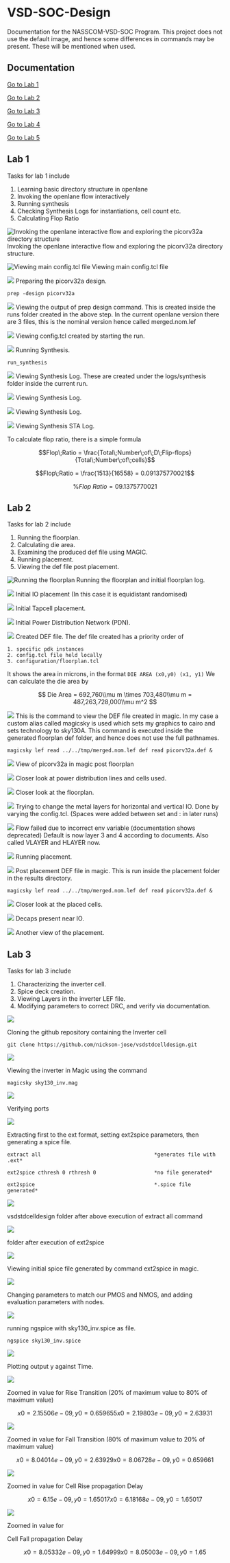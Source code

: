 


# VSD-SOC-Design
Documentation for the NASSCOM-VSD-SOC Program. This project does not use the default image, and hence some differences in commands may be present. These will be mentioned when used.

## Documentation
[Go to Lab 1](#lab-1)

[Go to Lab 2](#lab-2)

[Go to Lab 3](#lab-3)

[Go to Lab 4](#lab-4)

[Go to Lab 5](#lab-5)

## Lab 1 
Tasks for lab 1 include
1. Learning basic directory structure in openlane
2. Invoking the openlane flow interactively
3. Running synthesis
4. Checking Synthesis Logs for instantiations, cell count etc. 
5. Calculating Flop Ratio

![Invoking the openlane interactive flow and exploring the picorv32a directory structure](Screenshots/Lab1/Screenshot_20240712_184442.png)Invoking the openlane interactive flow and exploring the picorv32a directory structure.


![Viewing main config.tcl file](Screenshots/Lab1/Screenshot_20240712_194126.png)
Viewing main config.tcl file


![](Screenshots/Lab1/Screenshot_20240712_194915.png)
Preparing the picorv32a design.
```
prep -design picorv32a
```


![](Screenshots/Lab1/Screenshot_20240712_194900.png)
Viewing the output of prep design command. This is created inside the runs folder created in the above step. In the current openlane version there are 3 files, this is the nominal version hence called merged.nom.lef


![](Screenshots/Lab1/Screenshot_20240712_195059.png)
Viewing config.tcl created by starting the run.


![](Screenshots/Lab1/Screenshot_20240712_195459.png)
Running Synthesis.
```
run_synthesis
```


![](Screenshots/Lab1/Screenshot_20240712_200057.png)
Viewing Synthesis Log. These are created under the logs/synthesis folder inside the current run.


![](Screenshots/Lab1/Screenshot_20240712_200114.png)
Viewing Synthesis Log.


![](Screenshots/Lab1/Screenshot_20240713_153818.png)
Viewing Synthesis Log.


![](Screenshots/Lab1/Screenshot_20240712_200231.png)
Viewing Synthesis STA Log.

To calculate flop ratio, there is a simple formula
```math
Flop\;Ratio = \frac{Total\;Number\;of\;D\;Flip-flops}{Total\;Number\;of\;cells}
```
```math
Flop\;Ratio = \frac{1513}{16558} = 0.091375770021
```
```math
\%Flop\;Ratio = 09.1375770021
```

## Lab 2
Tasks for lab 2 include
1.  Running the floorplan.
2.  Calculating die area.
3.  Examining the produced def file using MAGIC.
4. Running placement.
5. Viewing the def file post placement.


![Running the floorplan](Screenshots/Lab2/Screenshot_20240713_162958.png)
Running the floorplan and initial floorplan log.


![](Screenshots/Lab2/Screenshot_20240713_163025.png)
Initial IO placement (In this case it is equidistant randomised)


![](Screenshots/Lab2/Screenshot_20240713_163050.png)
Initial Tapcell placement.


![](Screenshots/Lab2/Screenshot_20240713_163118.png)
Initial Power Distribution Network (PDN).


![](Screenshots/Lab2/Screenshot_20240713_163241.png)
Created DEF file. The def file created has a priority order of 
```
1. specific pdk instances
2. config.tcl file held locally
3. configuration/floorplan.tcl
```
It shows the area in microns, in the format ```DIE AREA (x0,y0) (x1, y1)``` We can calculate the die area by

$$
Die Area = 692,760\\mu m \times 703,480\\mu m = 487,263,728,000\\mu m^2
$$


![](Screenshots/Lab2/Screenshot_20240713_163546.png)
This is the command to view the DEF file created in magic. In my case a custom alias called magicsky is used which sets my graphics to cairo and sets technology to sky130A. This command is executed inside the generated floorplan def folder, and hence does not use the full pathnames.
```
magicsky lef read ../../tmp/merged.nom.lef def read picorv32a.def &
```

![](Screenshots/Lab2/Screenshot_20240713_163656.png)
View of picorv32a in magic post floorplan


![](Screenshots/Lab2/Screenshot_20240713_163800.png)
Closer look at power distribution lines and cells used.


![](Screenshots/Lab2/Screenshot_20240713_163858.png)
Closer look at the floorplan.       

![](Screenshots/Lab2/Screenshot_20240713_164038.png)
Trying to change the metal layers for horizontal and vertical IO. Done by varying the config.tcl. (Spaces were added between set and : in later runs)

![](Screenshots/Lab2/Screenshot_20240713_164353.png)
Flow failed due to incorrect env variable (documentation shows deprecated)
Default is now layer 3 and 4 according to documents. Also called VLAYER and HLAYER now.

![](Screenshots/Lab2/Screenshot_20240713_170544.png)
Running placement.


![](Screenshots/Lab2/Screenshot_20240713_170628.png)
Post placement DEF file in magic. This is run inside the placement folder in the results directory.
```
magicsky lef read ../../tmp/merged.nom.lef def read picorv32a.def &
```


![](Screenshots/Lab2/Screenshot_20240713_170642.png)
Closer look at the placed cells.


![](Screenshots/Lab2/Screenshot_20240713_170838.png)
Decaps present near IO.


![](Screenshots/Lab2/Screenshot_20240713_170921.png)
Another view of the placement.

## Lab 3 
Tasks for lab 3 include
1. Characterizing the inverter cell.
2. Spice deck creation.
3. Viewing Layers in the inverter LEF file.
4. Modifying parameters to correct DRC, and verify via documentation.


![](Screenshots/Lab3/Screenshot_20240715_192031.png)

Cloning the github repository containing the Inverter cell
```
git clone https://github.com/nickson-jose/vsdstdcelldesign.git
```


![](Screenshots/Lab3/Screenshot_20240715_192813.png)

Viewing the inverter in Magic using the command
```
magicsky sky130_inv.mag
```


![](Screenshots/Lab3/Screenshot_20240716_115134.png)

Verifying ports


![](Screenshots/Lab3/Screenshot_20240716_120408.png)

Extracting first to the ext format, setting ext2spice parameters, then generating a spice file.
```
extract all                                     *generates file with .ext*
```
```
ext2spice cthresh 0 rthresh 0                   *no file generated*
```
```
ext2spice                                       *.spice file generated*
```


![](Screenshots/Lab3/Screenshot_20240716_120250.png)

vsdstdcelldesign folder after above execution of extract all command


![](Screenshots/Lab3/Screenshot_20240716_120425.png)

folder after execution of ext2spice


![](Screenshots/Lab3/Screenshot_20240716_120505.png)

Viewing initial spice file generated by command ext2spice in magic. 


![](Screenshots/Lab3/Screenshot_20240716_121117.png)

Changing parameters to match our PMOS and NMOS, and adding evaluation parameters with nodes.


![](Screenshots/Lab3/Screenshot_20240716_121219.png)

running ngspice with sky130_inv.spice as file.

```
ngspice sky130_inv.spice
```

![](Screenshots/Lab3/Screenshot_20240716_121333.png)

Plotting output y against Time.

![](Screenshots/Lab3/Screenshot_20240716_121755.png)

Zoomed in value for 
Rise Transition (20% of maximum value to 80% of maximum value)   

```math
x0 = 2.15506e-09, y0 = 0.659655  
x0 = 2.19803e-09, y0 = 2.63931  
```

![](Screenshots/Lab3/Screenshot_20240716_121958.png)

Zoomed in value for 
Fall Transition (80% of maximum value to 20% of maximum value)
```math
x0 = 8.04014e-09, y0 = 2.63929  

x0 = 8.06728e-09, y0 = 0.659661  
```
![](Screenshots/Lab3/Screenshot_20240716_122233.png)

Zoomed in value for
Cell Rise propagation Delay
```math
x0 = 6.15e-09, y0 = 1.65017  

x0 = 6.18168e-09, y0 = 1.65017  
```
![](Screenshots/Lab3/Screenshot_20240716_122522.png)

Zoomed in value for

Cell Fall propagation Delay
```math
x0 = 8.05332e-09, y0 = 1.64999  
x0 = 8.05003e-09, y0 = 1.65  
```

